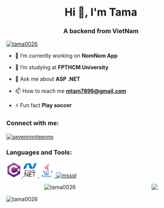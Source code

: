 <h1 align="center">Hi 👋, I'm Tama</h1>
<h3 align="center">A backend from VietNam</h3>

<p align="left"> <a href="https://github.com/ryo-ma/github-profile-trophy"><img src="https://github-profile-trophy.vercel.app/?username=tama0026" alt="tama0026" /></a> </p>

- 🔭 I’m currently working on **NomNom App**

- 👯 I’m studying at **FPTHCM University**

- 💬 Ask me about **ASP .NET**

- 📫 How to reach me **mtam7896@gmail.com**

- ⚡ Fun fact **Play soccer**

<h3 align="left">Connect with me:</h3>
<p align="left">
<a href="https://fb.com/sevennnnteennn" target="blank"><img align="center" src="https://raw.githubusercontent.com/rahuldkjain/github-profile-readme-generator/master/src/images/icons/Social/facebook.svg" alt="sevennnnteennn" height="30" width="40" /></a>
</p>

<h3 align="left">Languages and Tools:</h3>
<p align="left"> <a href="https://www.w3schools.com/cs/" target="_blank" rel="noreferrer"> <img src="https://raw.githubusercontent.com/devicons/devicon/master/icons/csharp/csharp-original.svg" alt="csharp" width="40" height="40"/> </a> <a href="https://dotnet.microsoft.com/" target="_blank" rel="noreferrer"> <img src="https://raw.githubusercontent.com/devicons/devicon/master/icons/dot-net/dot-net-original-wordmark.svg" alt="dotnet" width="40" height="40"/> </a> <a href="https://www.java.com" target="_blank" rel="noreferrer"> <img src="https://raw.githubusercontent.com/devicons/devicon/master/icons/java/java-original.svg" alt="java" width="40" height="40"/> </a> <a href="https://www.microsoft.com/en-us/sql-server" target="_blank" rel="noreferrer"> <img src="https://www.svgrepo.com/show/303229/microsoft-sql-server-logo.svg" alt="mssql" width="40" height="40"/> </a> </p>

<div style="display: flex; justify-content: space-around;">
    <img align="center" src="https://github-readme-stats.vercel.app/api/top-langs?username=tama0026&show_icons=true&locale=en&layout=compact&" alt="tama0026"/>
    <img align="center" src="http://github-profile-summary-cards.vercel.app/api/cards/stats?username=Tama0026&theme=2077" />
</div>

<p><img align="center" src="https://komarev.com/ghpvc/?username=Tama0026&label=V+I+S+I+T+O+R+S&color=ff69b4&style=for-the-badge" alt="tama0026" /></p>
